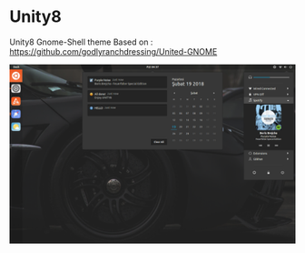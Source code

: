 # Unity8
Unity8 Gnome-Shell theme
Based on : https://github.com/godlyranchdressing/United-GNOME

![img](https://github.com/unc926/Unity8/blob/master/6.png)
